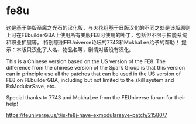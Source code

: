# fe8u
这是基于美版圣魔之光石的汉化版，与火花组基于日版汉化的不同之处是该版原则上可在FEbuilderGBA上使用所有美版FE8可使用的补丁，包括但不限于技能系统和职业扩展等。
特别感谢FEUniverse论坛的7743和MokhaLee给予的帮助！
提示：本版只汉化了人名、物品名等，剧情对话没有汉化。

This is a Chinese version based on the US version of the FE8. 
The difference from the chinese version of the Spark Group is that this version can in principle use all the patches that can be used in the US version of FE8 on FEbuilderGBA, 
including but not limited to the skill system and ExModularSave, etc.

Special thanks to 7743 and MokhaLee from the FEUniverse forum for their help!

https://feuniverse.us/t/is-fe8j-have-exmodularsave-patch/21580/7
